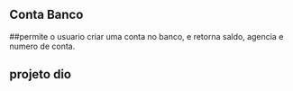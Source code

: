 ## Conta Banco ##
##permite o usuario criar uma conta no banco, e retorna saldo, agencia e numero de conta.

## projeto dio
